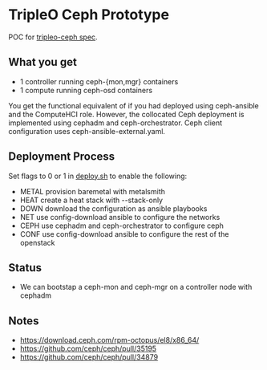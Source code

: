 # TripleO Ceph Prototype

POC for [tripleo-ceph spec](https://review.opendev.org/#/c/723108).

## What you get

- 1 controller running ceph-{mon,mgr} containers
- 1 compute running ceph-osd containers

You get the functional equivalent of if you had deployed using 
ceph-ansible and the ComputeHCI role. However, the collocated
Ceph deployment is implemented using cephadm and ceph-orchestrator.
Ceph client configuration uses ceph-ansible-external.yaml.

## Deployment Process

Set flags to 0 or 1 in [deploy.sh](deploy.sh) to enable the following:

- METAL provision baremetal with metalsmith
- HEAT create a heat stack with --stack-only
- DOWN download the configuration as ansible playbooks
- NET use config-download ansible to configure the networks
- CEPH use cephadm and ceph-orchestrator to configure ceph
- CONF use config-download ansible to configure the rest of the openstack

## Status

- We can bootstap a ceph-mon and ceph-mgr on a controller node with cephadm

## Notes

- https://download.ceph.com/rpm-octopus/el8/x86_64/
- https://github.com/ceph/ceph/pull/35195
- https://github.com/ceph/ceph/pull/34879
